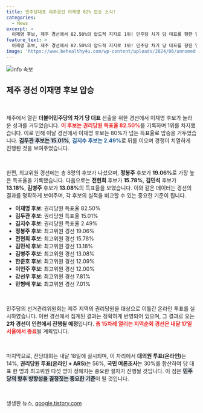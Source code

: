 ```yaml
---
title: 민주당대표 제주경선 이재명 82% 압승 소식!
categories:
  - News
excerpt: >
  이재명 후보, 제주 경선에서 82.50%의 압도적 지지로 1위! 민주당 차기 당 대표를 향한 열띤 경쟁의 첫 발걸음이 시작됐다. 다음은 인천! 클릭으로 최신 소식을 확인하세요!
feature_text: >
  이재명 후보, 제주 경선에서 82.50%의 압도적 지지로 1위! 민주당 차기 당 대표를 향한 열띤 경쟁의 첫 발걸음이 시작됐다. 다음은 인천! 클릭으로 최신 소식을 확인하세요!
image: 'https://www.behealthy4u.com/wp-content/uploads/2024/06/unnamed-file.png'
---
```


<p><img src="https://www.behealthy4u.com/wp-content/uploads/2024/06/unnamed-file.png" alt="info 속보" /></p>

<h2 data-ke-size="size26">제주 경선 이재명 후보 압승</h2>

<p data-ke-size="size16">&nbsp;</p>

<p>제주에서 열린 <b>더불어민주당의 차기 당 대표</b> 선출을 위한 경선에서 이재명 후보가 놀라운 성과를 거두었습니다. <b><span style="color: #ee2323;">이 후보는 권리당원 득표율 82.50%</span></b>를 기록하며 1위를 차지했습니다. 이로 인해 이날 경선에서 이재명 후보는 80%가 넘는 득표율로 압승을 거두었습니다. <b><span style="background-color: #21538527;">김두관 후보는 15.01%</span></b>, <b><span style="color: #1a5490;">김지수 후보는 2.49%</span></b>로 뒤를 이으며 경쟁이 치열하게 진행된 것을 보여주었습니다.</p>

<p data-ke-size="size16">&nbsp;</p>

<p>한편, 최고위원 경선에는 총 8명의 후보가 나섰으며, <b>정봉주</b> 후보가 <b>19.06%</b>로 가장 높은 득표율을 기록했습니다. 다음으로는 <b>전현희</b> 후보가 <b>15.78%</b>, <b>김민석</b> 후보가 <b>13.18%</b>, <b>김병주</b> 후보가 <b>13.08%</b>의 득표율을 보였습니다. 이와 같은 데이터는 경선의 결과를 명확하게 보여주며, 각 후보의 실적을 비교할 수 있는 중요한 기준이 됩니다.</p>

<ul>
    <li><b>이재명 후보</b>: 권리당원 득표율 82.50%</li>
    <li><b>김두관 후보</b>: 권리당원 득표율 15.01%</li>
    <li><b>김지수 후보</b>: 권리당원 득표율 2.49%</li>
    <li><b>정봉주 후보</b>: 최고위원 경선 19.06%</li>
    <li><b>전현희 후보</b>: 최고위원 경선 15.78%</li>
    <li><b>김민석 후보</b>: 최고위원 경선 13.18%</li>
    <li><b>김병주 후보</b>: 최고위원 경선 13.08%</li>
    <li><b>한준호 후보</b>: 최고위원 경선 12.09%</li>
    <li><b>이언주 후보</b>: 최고위원 경선 12.00%</li>
    <li><b>강선우 후보</b>: 최고위원 경선 7.81%</li>
    <li><b>민형배 후보</b>: 최고위원 경선 7.01%</li>
</ul>

<p data-ke-size="size16">&nbsp;</p>

<p>민주당의 선거관리위원회는 제주 지역의 권리당원을 대상으로 이틀간 온라인 투표를 실시하였습니다. 이번 경선에서 집계된 결과는 정확하게 반영되어 있으며, 그 결과로 오는 <b>2차 경선이 인천에서 진행될 예정</b>입니다. <b><span style="color: #ee2323;">총 15차례 열리는 지역순회 경선은 내달 17일 서울에서 종료</span></b>될 계획입니다.</p>

<p data-ke-size="size16">&nbsp;</p>

<p>마지막으로, 전당대회는 내달 18일에 실시되며, 이 자리에서 <b>대의원 투표(온라인)</b>는 14%, <b>권리당원 투표(온라인 + ARS)</b>는 56%, <b>국민 여론조사</b>는 30%를 합산하여 당 대표 한 명과 최고위원 다섯 명이 정해지는 중요한 절차가 진행될 것입니다. 이 점은 <b><span style="background-color: #21538527;">민주당의 향후 방향성을 결정짓는 중요한 기준</span></b>이 될 것입니다.</p>

<p data-ke-size="size16">&nbsp;</p>
생생한 뉴스, <a href="https://qoogle.tistory.com" rel="dofollow">qoogle.tistory.com</a>


